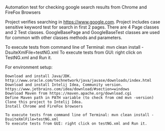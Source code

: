 Automation test for checking google search results from Chrome and FireFox Browsers

Project verifies searching in https://www.google.com.
Project includes case sensitive keyword test for search in first 2 pages.
There are 4 Page classes and 2 Test classes.
GoogleBasePage and GoogleBaseTest classes are used for common with other classes methods and parameters.

To execute tests from command line of Terminal: mvn clean install -DsuiteXmlFile=testNG.xml
To execute tests from GUI: right click on TestNG.xml and Run it.

For environment setup:

    Download and install Java/JDK. http://www.oracle.com/technetwork/java/javase/downloads/index.html
    Download and install Intelij Idea, Community version. https://www.jetbrains.com/idea/download/#section=windows
    Download Maven from https://maven.apache.org/download.cgi
    Define Maven path in PATH variable (to check from cmd mvn -version)
    Clone this project to Intelij Idea.
    Install Chrome and FireFox browsers

    To execute tests from command line of Terminal: mvn clean install -DsuiteXmlFile=testNG.xml
    To execute tests from GUI: right click on testNG.xml and Run it.

